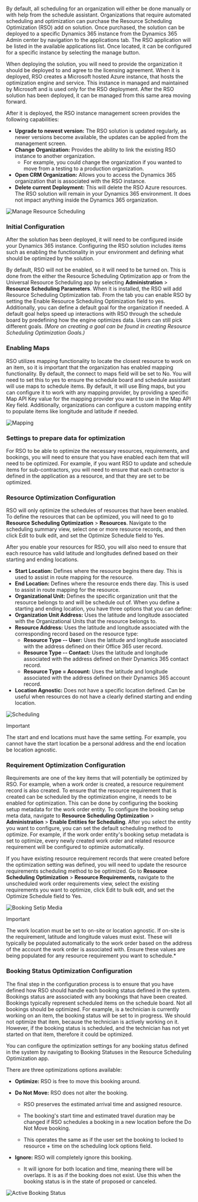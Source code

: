 By default, all scheduling for an organization will either be done manually or with help from the schedule assistant. Organizations that require automated scheduling and optimization can purchase the Resource
Scheduling Optimization (RSO) add on solution. Once purchased, the solution can be deployed to a specific Dynamics 365 instance from the
Dynamics 365 Admin center by navigation to the applications tab. The RSO
application will be listed in the available applications list. Once
located, it can be configured for a specific instance by selecting the
manage button.

When deploying the solution, you will need to provide the organization
it should be deployed to and agree to the licensing agreement. When it
is deployed, RSO creates a Microsoft hosted Azure instance, that hosts
the optimization engine and service. This instance in managed and
maintained by Microsoft and is used only for the RSO deployment. After
the RSO solution has been deployed, it can be managed from this same
area moving forward.

After it is deployed, the RSO instance management screen provides the
following capabilities:

-   **Upgrade to newest version:** The RSO solution is updated regularly, as newer versions become available, the updates can be applied from the management screen.
-   **Change Organization:** Provides the ability to link the existing RSO instance to another organization.
    -   For example, you could change the organization if you wanted to move from a testing to a production organization.
-   **Open CRM Organization:** Allows you to access the Dynamics 365 organization that is associated with the RSO instance.
-   **Delete current Deployment:** This will delete the RSO Azure resources. The RSO solution will remain in your Dynamics 365 environment. It does not impact anything inside the Dynamics 365 organization.

![Manage Resource Scheduling](../media/rso-unit-2-1.png)

### Initial Configuration

After the solution has been deployed, it will need to be configured
inside your Dynamics 365 instance. Configuring the RSO solution includes
items such as enabling the functionality in your environment and
defining what should be optimized by the solution.

By default, RSO will not be enabled, so it will need to be turned on.
This is done from the either the Resource Scheduling Optimization app or
from the Universal Resource Scheduling app by selecting
**Administration** > **Resource Scheduling Parameters**. When it is
installed, the RSO will add Resource Scheduling Optimization tab. From
the tab you can enable RSO by setting the Enable Resource Scheduling
Optimization field to yes. Additionally, you can define a default goal
for the organization if needed. A default goal helps speed up
interactions with RSO through the schedule board by predefining how the
engine optimizes data. Users can still pick different goals. *(More on
creating a goal can be found in creating Resource Scheduling
Optimization Goals.)*

### Enabling Maps

RSO utilizes mapping functionality to locate the closest resource to
work on an item, so it is important that the organization has enabled
mapping functionality. By default, the connect to maps field will be set
to No. You will need to set this to yes to ensure the schedule board and
schedule assistant will use maps to schedule items. By default, it will
use Bing maps, but you can configure it to work with any mapping
provider, by providing a specific Map API Key value for the mapping
provider you want to use in the Map API Key field. Additionally,
organizations can configure a custom mapping entity to populate items
like longitude and latitude if needed.

![Mapping](../media/rso-unit-2-2.png)

### Settings to prepare data for optimization

For RSO to be able to optimize the necessary resources, requirements,
and bookings, you will need to ensure that you have enabled each item
that will need to be optimized. For example, if you want RSO to update
and schedule items for sub-contractors, you will need to ensure that
each contractor is defined in the application as a resource, and that
they are set to be optimized.

### Resource Optimization Configuration

RSO will only optimize the schedules of resources that have been
enabled. To define the resources that can be optimized, you will need to
go to **Resource Scheduling Optimization** \> **Resources**. Navigate to
the scheduling summary view, select one or more resource records, and
then click Edit to bulk edit, and set the Optimize Schedule field to
Yes.

After you enable your resources for RSO, you will also need to ensure
that each resource has valid latitude and longitudes defined based on
their starting and ending locations.

-   **Start Location:** Defines where the resource begins there day. This is used to assist in route mapping for the resource.
-   **End Location:** Defines where the resource ends there day. This is used to assist in route mapping for the resource.
-   **Organizational Unit:** Defines the specific organization unit that the resource belongs to and will be schedule out of.
When you define a starting and ending location, you have three options that you can define:
-   **Organization Unit Address:** Uses the latitude and longitude associated with the Organizational Units that the resource belongs to.
-   **Resource Address:** Uses the latitude and longitude associated with the corresponding record based on the resource type:
    -   **Resource Type -- User:** Uses the latitude and longitude associated with the address defined on their Office 365 user record.
    -   **Resource Type -- Contact:** Uses the latitude and longitude associated with the address defined on their Dynamics 365 contact record.
    -   **Resource Type = Account:** Uses the latitude and longitude associated with the address defined on their Dynamics 365 account record.
-   **Location Agnostic:** Does not have a specific location defined. Can be useful when resources do not have a clearly defined starting and ending location.

![Scheduling](../media/rso-unit-2-3.png)

> [!IMPORTANT] 
> The start and end locations must have the same setting. For example, you cannot have the start location be a personal address and the end location be location agnostic.

### Requirement Optimization Configuration

Requirements are one of the key items that will potentially be optimized
by RSO. For example, when a work order is created, a resource
requirement record is also created. To ensure that the resource
requirement that is created can be scheduled by the optimization engine,
it needs to be enabled for optimization. This can be done by configuring
the booking setup metadata for the work order entity. To configure the
booking setup meta data, navigate to **Resource Scheduling
Optimization** \> **Administration** \> **Enable Entities for
Scheduling**. After you select the entity you want to configure, you can
set the default scheduling method to optimize. For example, if the work
order entity's booking setup metadata is set to optimize, every newly
created work order and related resource requirement will be configured
to optimize automatically.

If you have existing resource requirement records that were created
before the optimization setting was defined, you will need to update the
resource requirements scheduling method to be optimized. Go to
**Resource Scheduling Optimization** \> **Resource Requirements,**
navigate to the unscheduled work order requirements view, select the
existing requirements you want to optimize, click Edit to bulk edit, and
set the Optimize Schedule field to Yes.

![Booking Setip Media](../media/rso-unit-2-4.png)


> [!IMPORTANT] 
> The work location must be set to on-site or location
agnostic. If on-site is the requirement, latitude and longitude values
must exist. These will typically be populated automatically to the work
order based on the address of the account the work order is associated
with. Ensure these values are being populated for any resource
requirement you want to schedule.*

### Booking Status Optimization Configuration

The final step in the configuration process is to ensure that you have
defined how RSO should handle each booking status defined in the system.
Bookings status are associated with any bookings that have been created.
Bookings typically represent scheduled items on the schedule board. Not
all bookings should be optimized. For example, is a technician is
currently working on an item, the booking status will be set to in
progress. We should not optimize that item, because the technician is
actively working on it. However, if the booking status is scheduled, and
the technician has not yet started on that item, therefore it could be
optimized.

You can configure the optimization settings for any booking status
defined in the system by navigating to Booking Statuses in the Resource
Scheduling Optimization app.

There are three optimizations options available:

-   **Optimize:** RSO is free to move this booking around.

-   **Do Not Move:** RSO does not alter the booking.

    -   RSO preserves the estimated arrival time and assigned resource.

    -   The booking's start time and estimated travel duration may be changed if RSO schedules a booking in a new location before the Do Not Move booking.

    -   This operates the same as if the user set the booking to locked to resource + time on the scheduling lock options field.

-   **Ignore:** RSO will completely ignore this booking.

    -   It will ignore for both location and time, meaning there will be overlaps. It is as if the booking does not exist. Use this when the booking status is in the state of proposed or canceled.

![Active Booking Status](../media/rso-unit-2-5.png)